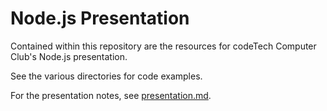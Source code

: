 # Node.js Presentation

Contained within this repository are the resources for codeTech Computer Club's
Node.js presentation.

See the various directories for code examples.

For the presentation notes, see [presentation.md](presentation.md).
